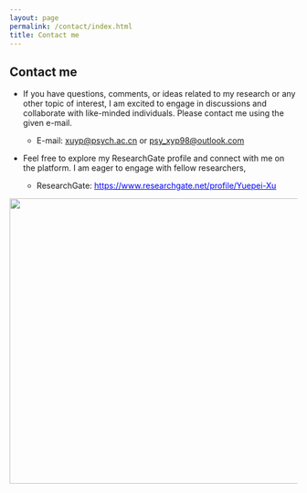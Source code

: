 ```yaml
---
layout: page
permalink: /contact/index.html
title: Contact me
---
```


## Contact me
- If you have questions, comments, or ideas related to my research or any other topic of interest, I am excited to engage in discussions and collaborate with like-minded individuals. Please contact me using the given e-mail.
    - E-mail: <font color="blue">xuyp@psych.ac.cn</font> or <font color="blue">psy_xyp98@outlook.com</font>

- Feel free to explore my ResearchGate profile and connect with me on the platform. I am eager to engage with fellow researchers,
    - ResearchGate: [<font color="blue">https://www.researchgate.net/profile/Yuepei-Xu</font>](https://www.researchgate.net/profile/Yuepei-Xu)

<img src="https://yuepeixu.github.io/images/crazy.png" class="center" width="800" height="500">

